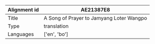 |Alignment id | AE21387E8
| --- | --- 
|Title | A Song of Prayer to Jamyang Loter Wangpo 
|Type | translation
|Languages | ['en', 'bo']